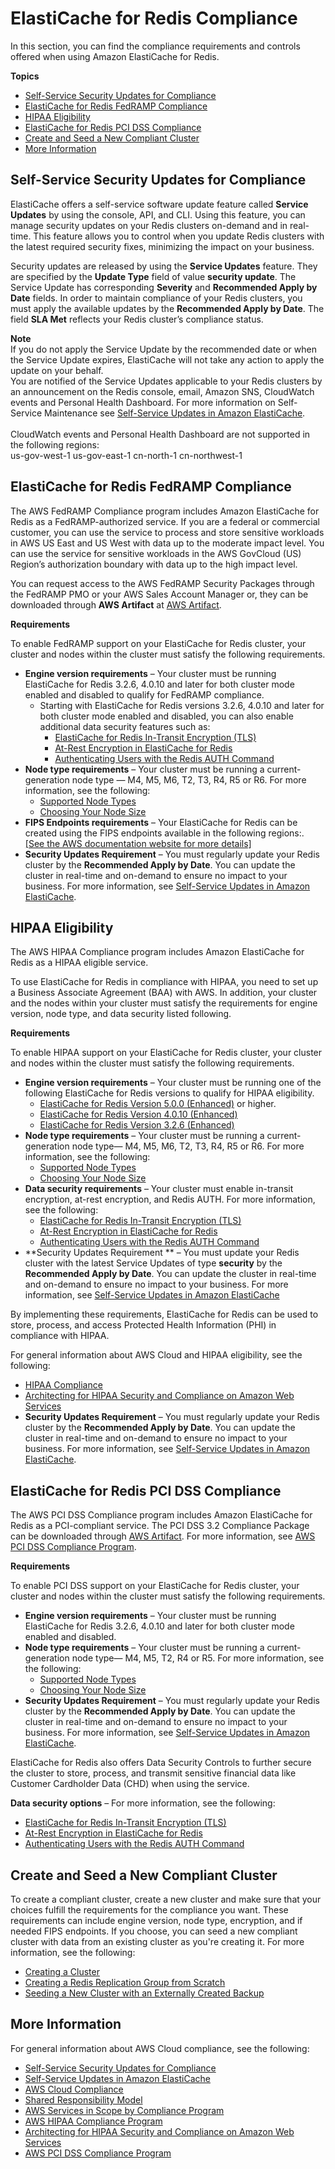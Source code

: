 # ElastiCache for Redis Compliance<a name="elasticache-compliance"></a>

In this section, you can find the compliance requirements and controls offered when using Amazon ElastiCache for Redis\. 

**Topics**
+ [Self\-Service Security Updates for Compliance](#elasticache-compliance-self-service)
+ [ElastiCache for Redis FedRAMP Compliance](#elasticache-compliance-fedramp)
+ [HIPAA Eligibility](#elasticache-compliance-hipaa)
+ [ElastiCache for Redis PCI DSS Compliance](#elasticache-compliance-pci)
+ [Create and Seed a New Compliant Cluster](#elasticache-compliance-create-cluster)
+ [More Information](#elasticache-compliance-see-also)

## Self\-Service Security Updates for Compliance<a name="elasticache-compliance-self-service"></a>

ElastiCache offers a self\-service software update feature called **Service Updates** by using the console, API, and CLI\. Using this feature, you can manage security updates on your Redis clusters on\-demand and in real\-time\. This feature allows you to control when you update Redis clusters with the latest required security fixes, minimizing the impact on your business\.

Security updates are released by using the **Service Updates** feature\. They are specified by the **Update Type** field of value **security update**\. The Service Update has corresponding **Severity** and **Recommended Apply by Date** fields\. In order to maintain compliance of your Redis clusters, you must apply the available updates by the **Recommended Apply by Date**\. The field **SLA Met** reflects your Redis cluster’s compliance status\. 

**Note**  
If you do not apply the Service Update by the recommended date or when the Service Update expires, ElastiCache will not take any action to apply the update on your behalf\.  
You are notified of the Service Updates applicable to your Redis clusters by an announcement on the Redis console, email, Amazon SNS, CloudWatch events and Personal Health Dashboard\. For more information on Self\-Service Maintenance see [Self\-Service Updates in Amazon ElastiCache](Self-Service-Updates.md)\.   
   
CloudWatch events and Personal Health Dashboard are not supported in the following regions:  
us\-gov\-west\-1 
us\-gov\-east\-1
cn\-north\-1
cn\-northwest\-1

## ElastiCache for Redis FedRAMP Compliance<a name="elasticache-compliance-fedramp"></a>

The AWS FedRAMP Compliance program includes Amazon ElastiCache for Redis as a FedRAMP\-authorized service\. If you are a federal or commercial customer, you can use the service to process and store sensitive workloads in AWS US East and US West with data up to the moderate impact level\. You can use the service for sensitive workloads in the AWS GovCloud \(US\) Region’s authorization boundary with data up to the high impact level\.

You can request access to the AWS FedRAMP Security Packages through the FedRAMP PMO or your AWS Sales Account Manager or, they can be downloaded through **AWS Artifact** at [AWS Artifact](https://aws.amazon.com/artifact/)\.

**Requirements**

To enable FedRAMP support on your ElastiCache for Redis cluster, your cluster and nodes within the cluster must satisfy the following requirements\.
+ **Engine version requirements** – Your cluster must be running ElastiCache for Redis 3\.2\.6, 4\.0\.10 and later for both cluster mode enabled and disabled to qualify for FedRAMP compliance\.
  + Starting with ElastiCache for Redis versions 3\.2\.6, 4\.0\.10 and later for both cluster mode enabled and disabled, you can also enable additional data security features such as:
    + [ElastiCache for Redis In\-Transit Encryption \(TLS\)](in-transit-encryption.md)
    + [At\-Rest Encryption in ElastiCache for Redis](at-rest-encryption.md)
    + [Authenticating Users with the Redis AUTH Command](auth.md)
+ **Node type requirements** – Your cluster must be running a current\-generation node type — M4, M5, M6, T2, T3, R4, R5 or R6\. For more information, see the following: 
  + [Supported Node Types](CacheNodes.SupportedTypes.md)
  + [Choosing Your Node Size](nodes-select-size.md#CacheNodes.SelectSize)
+ **FIPS Endpoints requirements** – Your ElastiCache for Redis can be created using the FIPS endpoints available in the following regions:\.    
[\[See the AWS documentation website for more details\]](http://docs.aws.amazon.com/AmazonElastiCache/latest/red-ug/elasticache-compliance.html)
+ **Security Updates Requirement** – You must regularly update your Redis cluster by the **Recommended Apply by Date**\. You can update the cluster in real\-time and on\-demand to ensure no impact to your business\. For more information, see [Self\-Service Updates in Amazon ElastiCache](Self-Service-Updates.md)\.

## HIPAA Eligibility<a name="elasticache-compliance-hipaa"></a>

The AWS HIPAA Compliance program includes Amazon ElastiCache for Redis as a HIPAA eligible service\.

To use ElastiCache for Redis in compliance with HIPAA, you need to set up a Business Associate Agreement \(BAA\) with AWS\. In addition, your cluster and the nodes within your cluster must satisfy the requirements for engine version, node type, and data security listed following\.

**Requirements**

To enable HIPAA support on your ElastiCache for Redis cluster, your cluster and nodes within the cluster must satisfy the following requirements\.
+ **Engine version requirements** – Your cluster must be running one of the following ElastiCache for Redis versions to qualify for HIPAA eligibility\.
  + [ElastiCache for Redis Version 5\.0\.0 \(Enhanced\)](supported-engine-versions.md#redis-version-5-0) or higher\.
  + [ElastiCache for Redis Version 4\.0\.10 \(Enhanced\)](supported-engine-versions.md#redis-version-4-0-10)
  + [ElastiCache for Redis Version 3\.2\.6 \(Enhanced\)](supported-engine-versions.md#redis-version-3-2-6)
+ **Node type requirements** – Your cluster must be running a current\-generation node type— M4, M5, M6, T2, T3, R4, R5 or R6\. For more information, see the following:
  + [Supported Node Types](CacheNodes.SupportedTypes.md)
  + [Choosing Your Node Size](nodes-select-size.md#CacheNodes.SelectSize)
+ **Data security requirements** – Your cluster must enable in\-transit encryption, at\-rest encryption, and Redis AUTH\. For more information, see the following:
  + [ElastiCache for Redis In\-Transit Encryption \(TLS\)](in-transit-encryption.md)
  + [At\-Rest Encryption in ElastiCache for Redis](at-rest-encryption.md)
  + [Authenticating Users with the Redis AUTH Command](auth.md)
+ **Security Updates Requirement ** – You must update your Redis cluster with the latest Service Updates of type **security** by the **Recommended Apply by Date**\. You can update the cluster in real\-time and on\-demand to ensure no impact to your business\. For more information, see [Self\-Service Updates in Amazon ElastiCache](Self-Service-Updates.md)

By implementing these requirements, ElastiCache for Redis can be used to store, process, and access Protected Health Information \(PHI\) in compliance with HIPAA\. 

For general information about AWS Cloud and HIPAA eligibility, see the following:
+ [HIPAA Compliance](https://aws.amazon.com/compliance/hipaa-compliance/)
+ [Architecting for HIPAA Security and Compliance on Amazon Web Services](https://d0.awsstatic.com/whitepapers/compliance/AWS_HIPAA_Compliance_Whitepaper.pdf)
+ **Security Updates Requirement** – You must regularly update your Redis cluster by the **Recommended Apply by Date**\. You can update the cluster in real\-time and on\-demand to ensure no impact to your business\. For more information, see [Self\-Service Updates in Amazon ElastiCache](Self-Service-Updates.md)\.

## ElastiCache for Redis PCI DSS Compliance<a name="elasticache-compliance-pci"></a>

The AWS PCI DSS Compliance program includes Amazon ElastiCache for Redis as a PCI\-compliant service\. The PCI DSS 3\.2 Compliance Package can be downloaded through [AWS Artifact](https://aws.amazon.com/artifact/)\. For more information, see [AWS PCI DSS Compliance Program](https://aws.amazon.com/compliance/pci-dss-level-1-faqs/)\.

**Requirements**

To enable PCI DSS support on your ElastiCache for Redis cluster, your cluster and nodes within the cluster must satisfy the following requirements\.
+ **Engine version requirements** – Your cluster must be running ElastiCache for Redis 3\.2\.6, 4\.0\.10 and later for both cluster mode enabled and disabled\.
+ **Node type requirements** – Your cluster must be running a current\-generation node type— M4, M5, T2, R4 or R5\. For more information, see the following:
  + [Supported Node Types](CacheNodes.SupportedTypes.md)
  + [Choosing Your Node Size](nodes-select-size.md#CacheNodes.SelectSize)
+ **Security Updates Requirement** – You must regularly update your Redis cluster by the **Recommended Apply by Date**\. You can update the cluster in real\-time and on\-demand to ensure no impact to your business\. For more information, see [Self\-Service Updates in Amazon ElastiCache](Self-Service-Updates.md)\.

ElastiCache for Redis also offers Data Security Controls to further secure the cluster to store, process, and transmit sensitive financial data like Customer Cardholder Data \(CHD\) when using the service\.

**Data security options** – For more information, see the following:
+ [ElastiCache for Redis In\-Transit Encryption \(TLS\)](in-transit-encryption.md)
+ [At\-Rest Encryption in ElastiCache for Redis](at-rest-encryption.md)
+ [Authenticating Users with the Redis AUTH Command](auth.md)

## Create and Seed a New Compliant Cluster<a name="elasticache-compliance-create-cluster"></a>

To create a compliant cluster, create a new cluster and make sure that your choices fulfill the requirements for the compliance you want\. These requirements can include engine version, node type, encryption, and if needed FIPS endpoints\. If you choose, you can seed a new compliant cluster with data from an existing cluster as you're creating it\. For more information, see the following:
+ [Creating a Cluster](Clusters.Create.md)
+ [Creating a Redis Replication Group from Scratch](Replication.CreatingReplGroup.NoExistingCluster.md)
+ [Seeding a New Cluster with an Externally Created Backup](backups-seeding-redis.md)

## More Information<a name="elasticache-compliance-see-also"></a>

For general information about AWS Cloud compliance, see the following:
+ [Self\-Service Security Updates for Compliance](#elasticache-compliance-self-service)
+ [Self\-Service Updates in Amazon ElastiCache](Self-Service-Updates.md)
+ [AWS Cloud Compliance](https://aws.amazon.com/compliance/)
+ [Shared Responsibility Model](https://aws.amazon.com/compliance/shared-responsibility-model/)
+ [AWS Services in Scope by Compliance Program](https://aws.amazon.com/compliance/services-in-scope/)
+ [AWS HIPAA Compliance Program](https://aws.amazon.com/compliance/hipaa-compliance/)
+ [Architecting for HIPAA Security and Compliance on Amazon Web Services](https://d0.awsstatic.com/whitepapers/compliance/AWS_HIPAA_Compliance_Whitepaper.pdf)
+ [AWS PCI DSS Compliance Program](https://aws.amazon.com/compliance/pci-dss-level-1-faqs/)